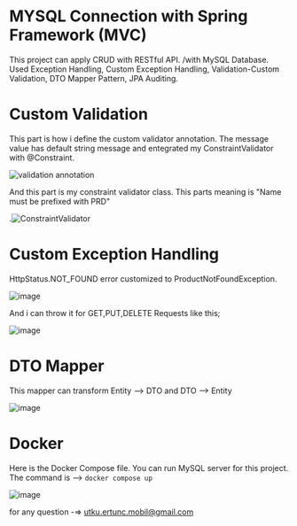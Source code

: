 # MYSQL Connection with Spring Framework (MVC)

This project can apply CRUD with RESTful API. 
/with MySQL Database.
Used Exception Handling, Custom Exception Handling, Validation-Custom Validation, DTO Mapper Pattern, JPA Auditing.

# Custom Validation
This part is how i define the custom validator annotation. 
The message value has default string message and entegrated my ConstraintValidator with @Constraint.

![validation annotation](https://user-images.githubusercontent.com/38990648/126977533-5720df56-d5cf-4a60-8f64-4222b06b5a47.png)

And this part is my constraint validator class. This parts meaning is "Name must be prefixed with PRD"

.![ConstraintValidator](https://user-images.githubusercontent.com/38990648/126983642-173d3cd0-8482-4a5d-a2a7-4558ea2ade0a.png)


# Custom Exception Handling

HttpStatus.NOT_FOUND error customized to ProductNotFoundException.

![image](https://user-images.githubusercontent.com/38990648/126984352-b059b986-ad16-4bf2-942a-3985a1feabb1.png)

And i can throw it for GET,PUT,DELETE Requests like this;

![image](https://user-images.githubusercontent.com/38990648/126999198-51628380-76e9-49a8-b383-6ce0da579334.png)

# DTO Mapper

This mapper can transform Entity --> DTO and DTO --> Entity

![image](https://user-images.githubusercontent.com/38990648/126999583-75ba4d02-1c33-4ad5-a35b-a7a5e73818d7.png)

# Docker

Here is the Docker Compose file. You can run MySQL server for this project. 
The command is --> `docker compose up`

![image](https://user-images.githubusercontent.com/38990648/127000058-4742d100-284a-42a0-8fff-baa8be3ddcbe.png)



for any question -=> utku.ertunc.mobil@gmail.com
